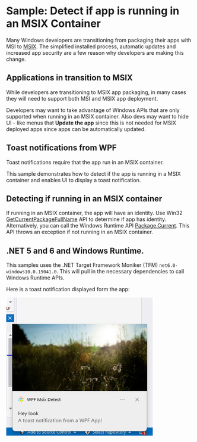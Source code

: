 # Sample: Detect if app is running in an MSIX Container

Many Windows developers are transitioning from packaging their apps with MSI to [MSIX](https://aka.ms/msix). The simplified installed process, automatic updates and increased app security are a few reason why developers are making this change.

## Applications in transition to MSIX

While developers are transitioning to MSIX app packaging, in many cases they will need to support both MSI and MSIX app deployment. 

Developers may want to take advantage of Windows APIs that are only supported when running in an MSIX container. Also devs may want to hide UI - like menus that **Update the app** since this is not needed for MSIX deployed apps since apps can be automatically updated.

## Toast notifications from WPF

Toast notifications require that the app run in an MSIX container.

This sample demonstrates how to detect if the app is running in a MSIX container and enables UI to display a toast notification.

## Detecting if running in an MSIX container 

If running in an MSIX container, the app will have an identity. 
Use Win32 [GetCurrentPackageFullName](https://docs.microsoft.com/en-us/windows/win32/api/appmodel/nf-appmodel-getcurrentpackagefullname) API to determine if app has identity.
Alternatively, you can call the Windows Runtime API [Package.Current](https://docs.microsoft.com/en-us/uwp/api/windows.applicationmodel.package.current). This API throws an exception if not running in an MSIX container.

## .NET 5 and 6 and Windows Runtime.

This samples uses the .NET Target Framework Moniker (TFM) ```net6.0-windows10.0.19041.0```. This will pull in the necessary dependencies to call Windows Runtime APIs.

Here is a toast notification displayed form the app:

![toast](./ToastNotification.png)

